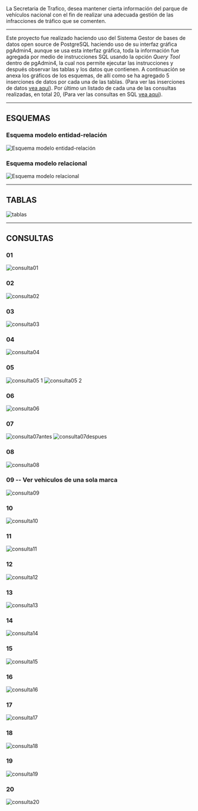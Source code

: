 La Secretaria de Trafico, desea mantener cierta información del parque de vehículos nacional con el fin de realizar una adecuada gestión de las infracciones de tráfico que se comenten.

---

Este proyecto fue realizado haciendo uso del Sistema Gestor de bases de datos open source de PostgreSQL haciendo uso de su interfaz gráfica pgAdmin4, aunque se usa esta interfaz gráfica, toda la información fue agregada por medio de instrucciones SQL usando la opción *Query Tool* dentro de pgAdmin4, la cual nos permite ejecutar las instrucciones y después observar las tablas y los datos que contienen.
A continuación se anexa los gráficos de los esquemas, de allí como se ha agregado 5 inserciones de datos por cada una de las tablas. (Para ver las inserciones de datos [vea aqui](https://github.com/pertinaz/SQL/blob/main/insert.psql)). Por último un listado de cada una de las consultas realizadas, en total 20, (Para ver las consultas en SQL [vea aqui](https://github.com/pertinaz/SQL/blob/main/Querys.psql)).

---

## ESQUEMAS

### Esquema modelo entidad-relación
![Esquema modelo entidad-relación](https://github.com/user-attachments/assets/eb479314-3218-4f19-b3e7-f925fb1f1ebb)

### Esquema modelo relacional
![Esquema modelo relacional](https://github.com/user-attachments/assets/a2151626-9063-4bbc-8446-aa3d129b80c7)

---

## TABLAS
![tablas](https://github.com/user-attachments/assets/ab4b40a7-9b09-4ada-9fdf-220668fd03e4)

---

## CONSULTAS 
### 01
![consulta01](https://github.com/user-attachments/assets/3b4466d8-1f02-4835-ba18-c7eaaea9d348)

### 02
![consulta02](https://github.com/user-attachments/assets/5aad024c-458e-41e8-992c-31c76807487a)

### 03
![consulta03](https://github.com/user-attachments/assets/88e5ac65-331a-471c-b73a-08860fd5c6b4)

### 04
![consulta04](https://github.com/user-attachments/assets/2bf5f17a-412a-4d13-8844-4beb6cd6d943)

### 05
![consulta05 1](https://github.com/user-attachments/assets/d892b3d7-efd1-4c0c-9ed0-806c043d5f87)
![consulta05 2](https://github.com/user-attachments/assets/d9137871-f40b-4a25-bb45-d272b3c20a56)

### 06 
![consulta06](https://github.com/user-attachments/assets/bb9224f7-600f-4d40-ac7e-68b24d61f771)

 ### 07 
![consulta07antes](https://github.com/user-attachments/assets/b7d39289-553d-4675-9e39-56a394e5203f)
![consulta07despues](https://github.com/user-attachments/assets/5b2c7e10-c9b4-4a16-9f0e-7a602ada5720)

### 08
![consulta08](https://github.com/user-attachments/assets/e7e4e34b-5b71-4349-9719-e9c4104b1f78)

### 09 -- Ver vehiculos de una sola marca
![consulta09](https://github.com/user-attachments/assets/20051462-dff1-47e9-a270-decfffff9a45)

### 10
![consulta10](https://github.com/user-attachments/assets/335cdff6-86cc-4c26-ac40-b3ea48065075)

### 11
![consulta11](https://github.com/user-attachments/assets/e3aa4b5f-e872-419e-b209-b8714e1acebf)

### 12
![consulta12](https://github.com/user-attachments/assets/c28599cd-2dbc-4a20-ba35-a5ab804d59c1)

### 13
![consulta13](https://github.com/user-attachments/assets/b74d9772-ada2-48e8-9e72-6197c4194286)

### 14
![consulta14](https://github.com/user-attachments/assets/7e7955e9-6ec3-4887-8482-03a32e0cef04)

### 15
![consulta15](https://github.com/user-attachments/assets/35572e90-b29c-4c46-a400-4600f3c74763)

### 16
![consulta16](https://github.com/user-attachments/assets/de1e86ef-7904-4270-b941-584b88f71006)

### 17
![consulta17](https://github.com/user-attachments/assets/32772b22-03ba-4fb4-9dc2-4e7f0b910ac4)

### 18
![consulta18](https://github.com/user-attachments/assets/ee34f98b-4c4c-434e-896a-b627d3bac0cf)

### 19
![consulta19](https://github.com/user-attachments/assets/f93aed0c-b219-4fa3-b0b3-e55aa9171970)

### 20
![consulta20](https://github.com/user-attachments/assets/b0470b87-38a5-4630-995e-8ba194a039e9)



